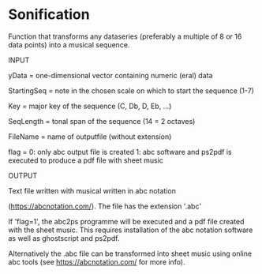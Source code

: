 # Sonification

Function that transforms any dataseries (preferably a multiple of 8 or 16
data points) into a musical sequence.

INPUT

yData       =  one-dimensional vector containing numeric (eral) data

StartingSeq =  note in the chosen scale on which to start the sequence (1-7)

Key         =  major key of the sequence (C, Db, D, Eb, ...)

SeqLength   =  tonal span of the sequence (14 = 2 octaves)

FileName    =  name of outputfile (without extension)

flag        =  0: only abc output file is created
               1: abc software and ps2pdf is executed to produce a pdf
               file with sheet music

OUTPUT

Text file written with musical written in abc notation

(https://abcnotation.com/). The file has the extension '.abc'

If 'flag=1', the abc2ps programme will be executed and a pdf file created
with the sheet music. This requires installation of the abc notation
software as well as ghostscript and ps2pdf.

Alternatively the .abc file can be transformed into sheet music using
online abc tools (see https://abcnotation.com/ for more info).
